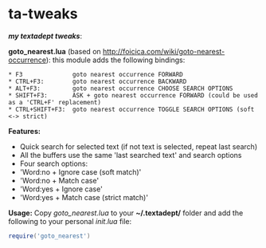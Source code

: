 # ta-tweaks
___my textadept tweaks___:

  __goto_nearest.lua__ (based on http://foicica.com/wiki/goto-nearest-occurrence): this module adds the following bindings:
  
    * F3              goto nearest occurrence FORWARD
    * CTRL+F3:        goto nearest occurrence BACKWARD
    * ALT+F3:         goto nearest occurrence CHOOSE SEARCH OPTIONS
    * SHIFT+F3:       ASK + goto nearest occurrence FORWARD (could be used as a 'CTRL+F' replacement)
    * CTRL+SHIFT+F3:  goto nearest occurrence TOGGLE SEARCH OPTIONS (soft <-> strict)
      
__Features:__
* Quick search for selected text (if not text is selected, repeat last search)
* All the buffers use the same 'last searched text' and search options
* Four search options:
 * 'Word:no + Ignore case (soft match)'
 * 'Word:no + Match case'
 * 'Word:yes + Ignore case'
 * 'Word:yes + Match case (strict match)'

__Usage:__
Copy  _goto_nearest.lua_ to your __~/.textadept/__ folder and add the following to your personal _init.lua_ file:
```lua
require('goto_nearest')
```
